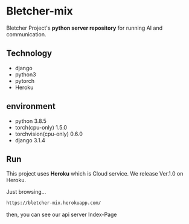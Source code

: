 # Bletcher-mix

Bletcher Project's **python server repository** for running AI and communication.

## Technology

- django
- python3
- pytorch
- Heroku

## environment

- python                3.8.5
- torch(cpu-only)       1.5.0
- torchvision(cpu-only) 0.6.0
- django                3.1.4

## Run

This project uses **Heroku** which is Cloud service.
We release Ver.1.0 on Heroku.

Just browsing...

```bash
https://bletcher-mix.herokuapp.com/
```
then, you can see our api server Index-Page
